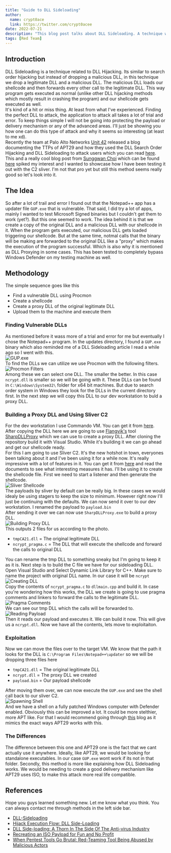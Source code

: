 ```yaml
---
title: "Guide to DLL Sideloading"
author:
  name: crypt0ace
  link: https://twitter.com/crypt0acee
date: 2022-07-21
description: "This blog post talks about DLL Sideloading. A technique which is quite popular with the APTs"
tags: [Red Team]
---
```


## Introduction
DLL Sideloading is a technique related to DLL Hijacking. Its similar to search order hijacking but instead of dropping a malicious DLL, in this technique we drop a legitimate DLL and a malicious DLL. The malicious DLL loads our shellcode and then forwards every other call to the legitimate DLL. This way program gets executed as normal (unlike other DLL hijacking methods which mostly result in crashing the program) and our shellcode gets executed as well.
<br>
It's kind of a hit or miss thing. At least from what I've experienced. Finding the perfect DLL to attack, the application to attack all takes a lot of trial and error. To keep things simple I will not be going into protecting the payload or delivery mechanism or any of the advanced areas. I'll just be showing you how one can do this type of attack and why it seems so interesting (at least to me xd).
<br>
Recently the team at Palo Alto Networks [Unit 42](https://twitter.com/Unit42_Intel) released a blog documenting the TTPs of APT29 and how they used the DLL Search Order Hijacking and DLL Sideloading to attack users which you can read [here](https://unit42.paloaltonetworks.com/brute-ratel-c4-tool/). This and a really cool blog post from [Sunggwan Choi](https://twitter.com/_choisec) which can be found [here](https://blog.sunggwanchoi.com/recreating-an-iso-payload-for-fun-and-no-profit/) spiked my interest and I wanted to showcase how I have been testing it out with the C2 sliver. I'm not that pro yet but still this method seems really good so let's look into it. 

## The Idea
So after a lot of trail and error I found out that the Notepad++ app has a updater file `GUP.exe` that is vulnerable. That said, I did try a lot of apps, mainly I wanted to test Microsoft Signed binaries but I couldn't get them to work (yet?). But this one seemed to work. The idea behind it is that we create a copy of the original DLL and a malicious DLL with our shellcode in it. When the program gets executed, our malicious DLL gets loaded triggering our shellcode. But at the same time, notmal calls that the binary will be making are forwarded to the original DLL like a "proxy" which makes the execution of the program successful. Which is also why it is mentioned as DLL Proxying in some cases. This has been tested to completely bypass Windows Defender on my testing machine as well.

## Methodology
The simple sequence goes like this

- Find a vulnerable DLL using Procmon
- Create a shellcode
- Create a proxy DLL of the original legitimate DLL
- Upload them to the machine and execute them

### Finding Vulnerable DLLs
As mentioned before it wass more of a trial and error for me but eventually I chose the Notepad++ program. In the updates directory, I found a `GUP.exe` binary which also reminded me of a DLL Sideloading article I read a while ago so I went with this. 
\
![GUP.exe](/assets/img/dll-sideloading/gup.png)
\
To find the DLLs we can utilize we use Procmon with the following filters.
\
![Procmon Filters](/assets/img/dll-sideloading/procmon_filters.png)
\
Among these we can select one DLL. The smaller the better. In this case `ncrypt.dll` is smaller so we will be going with it. These DLLs can be found in `C:\Windows\System32\` folder for x64 bit machines. But due to search order system in Windows they look for the DLLs in the current directory first. In the next step we will copy this DLL to our dev workstation to buld a proxy DLL.

### Building a Proxy DLL and Using Sliver C2
For the dev workstation I use Commando VM. You can get it from [here](https://github.com/mandiant/commando-vm). After copying the DLL here we are going to use [Flangvik's](https://twitter.com/flangvik) tool [SharpDLLProxy](https://github.com/Flangvik/SharpDllProxy) which we can use to create a proxy DLL. After cloning the repository build it with Visual Studio. While it's building it we can go ahead and get our shellcode ready.
<br>
For this I am going to use Sliver C2. It's the new hotshot in town, everyones been talking about it and I've been using it for a while now. It's really impressive with a lot of features in it. You can get it from [here](https://github.com/BishopFox/sliver) and read the documents to see what interesting measures it has. I'll be using it to create the shellcode file. First we need to start a listener and then generate the shellcode.
\
![Sliver Shellcode](/assets/img/dll-sideloading/sliver_shellcode.png)
\
The payloads by sliver by default can be really big. In these cases we would idealy be using stagers to keep the size to minimum. However right now I'll just be continuing with the defaults. We can now send it over to our dev workstation. I renamed the payload to `payload.bin`
<br>
After sending it over we can now use `SharpDLLProxy.exe` to build a proxy DLL.
\
![Building Proxy DLL](/assets/img/dll-sideloading/proxy.png)
\
This outputs 2 files for us according to the photo.

- `tmpCA21.dll` = The original legitimate DLL
- `ncrypt_pragma.c` = The DLL that will execute the shellcode and forward the calls to original DLL

You can rename the tmp DLL to something sneaky but I'm going to keep it as it is. Next step is to build the C file we have for our sideloading DLL. Open Visual Studio and Select Dynamic Link Library for C++. Make sure to name the project with original DLL name. In our case it will be `ncrypt`
\
![Creating DLL](/assets/img/dll-sideloading/dll_project.png)
\
Copy the contents of `ncrypt_pragma.c` to `dllmain.cpp` and build it. In case you're wondering how this works, the DLL we create is going to use pragma comments and linkers to forward the calls to the legitimate DLL.
\
![Pragma Comments](/assets/img/dll-sideloading/pragma_comments.png)
\
We can see our tmp DLL which the calls will be forwarded to.
\
![Reading Payload](/assets/img/dll-sideloading/payload_read.png)
\
Then it reads our payload and executes it. We can build it now. This will give us a `ncrypt.dll`. Now we have all the contents, lets move to exploitaiton.

### Exploitation
Now we can move the files over to the target VM. We know that the path it looks for the DLL is `C:\Program Files\Notepad++\updater` so we will be dropping three files here

- `tmpCA21.dll` = The original legitimate DLL
- `ncrypt.dll` = The proxy DLL we created
- `payload.bin` = Our payload shellcode

After moving them over, we can now execute the `GUP.exe` and see the shell call back to our sliver C2.
\
![Spawning Shell](/assets/img/dll-sideloading/spawn_shell.gif)
\
And we have a shell on a fully patched Windows computer with Defender enabled. Obviously this can be improved a lot. It could be more stelthier, more APT like. For that I would recommend going through [this](https://blog.sunggwanchoi.com/recreating-an-iso-payload-for-fun-and-no-profit/) blog as it mimics the exact ways APT29 works with this.

### The Differences
The difference between this one and APT29 one is the fact that we cant actually use it anywhere. Ideally, like APT29, we would be looking for standalone executables. In our case `GUP.exe` wont work if its not in that folder. Secondly, this method is more like explaining how DLL Sideloading works. We would be needing to create a good delivery mechanism like APT29 uses ISO, to make this attack more real life compatible.

## References
Hope you guys learned something new. Let me know what you think. You can always contact me through methods in the left side bar.

- [DLL-Sideloading](https://dmcxblue.gitbook.io/red-team-notes-2-0/red-team-techniques/defense-evasion/untitled-5/dll-side-loading)
- [Hijack Execution Flow: DLL Side-Loading](https://attack.mitre.org/techniques/T1574/002/)
- [DLL Side-loading: A Thorn In The Side Of The Anti-virus Industry](https://www.mandiant.com/resources/dll-side-loading-a-thorn-in-the-side-of-the-anti-virus-industry)
- [Recreating an ISO Payload for Fun and No Profit](https://blog.sunggwanchoi.com/recreating-an-iso-payload-for-fun-and-no-profit/)
- [When Pentest Tools Go Brutal: Red-Teaming Tool Being Abused by Malicious Actors](https://unit42.paloaltonetworks.com/brute-ratel-c4-tool/)